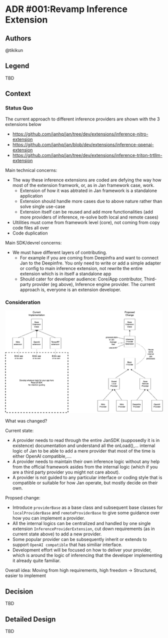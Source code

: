 # ADR #001:Revamp Inference Extension

## Authors

@tikikun

## Legend

TBD

## Context

### Status Quo

The current approach to different inference providers are shown with the 3 extensions below
- https://github.com/janhq/jan/tree/dev/extensions/inference-nitro-extension
- https://github.com/janhq/jan/blob/dev/extensions/inference-openai-extension
- https://github.com/janhq/jan/tree/dev/extensions/inference-triton-trtllm-extension

Main technical concerns:

- The way these inference extensions are coded are defying the way how most of the extension framwork, or, as in Jan framework case, work.
  - Extension of how it was abtrated in Jan framework is a standalone application
  - Extension should handle more cases due to above nature rather than solve single use-case
  - Extension itself can be reused and add more functionalities (add more providers of inference, re-solve both local and remote cases)
- Ultilities must come from framework level (core), not coming from copy code files all over
- Code duplication

Main SDK/devrel concerns:
- We must have different layers of contributing.
  - For example if you are coming from Deepinfra and want to connect Jan to the Deepinfre. You only need to write or add a simple adapter or config to main inference extension, not rewrite the entire extension which is in itself a standalone app
  - Should cater for developer audience: Core/App contributor, Third-party provider (eg above), Inference engine provider. The current approach is, everyone is an extension developer.

### Consideration

![Proposed Change](img/inference-provider.png)

What was changed?

Current state:
- A provider needs to read through the entire JanSDK (supposedly it is in existence) documentation and understand all the onLoad(),... internal logic of Jan to be able to add a mere provider that most of the time is either OpenAI compatible,....
- A provider needs to maintain their own inference logic without any help from the official framework asides from the internal logic (which if you are a third party provider you might not care about).
- A provider is not guided to any particular interface or coding style that is compatible or suitable for how Jan operate, but mostly decide on their own.

Propsed change:
- Introduce `providerBase` as a base class and subsequent base classes for `localProviderBase` and `remoteProviderBase` to give some guidance over how you can implement a provider.
- All the internal logics can be centralized and handled by one single extension `InferenceProviderExtension`, cut down requirements (as in current state above) to add a new provider.
- Some popular provider can be subsequently inherit or extends to support `OpenAI compatible` that has similiar interface.
- Development effort will be focused on how to deliver your provider, which is around the logic of inferencing that the developer implementing it already quite familiar.

Overall idea: Moving from high requirements, high freedom -> Structured, easier to implement 

## Decision

TBD

## Detailed Design

TBD
